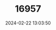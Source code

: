 ---
title: "16957"
category: "Phenacobius teretulus"
draft: false
date: 2024-02-22 13:03:50
languages:
  English: ["Kanawha Minnow"]
---